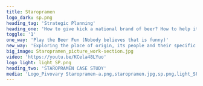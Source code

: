 ```yaml
---
title: Staropramen
logo_dark: sp.png
heading_tag: 'Strategic Planning'
heading_one: 'How to give kick a national brand of beer? How to help it grow?'
toggle: '1'
one_way: 'Play the Beer Fun (Nobody believes that is funny)'
new_way: 'Exploring the place of origin, its people and their specific way of life.'
big_image: Staropramen_picture_work-section.jpg
video: 'https://youtu.be/KCela48LYuo'
logo_light: light_SP.png
heading_two: 'STAROPRAMEN CASE STUDY'
media: 'Logo_Pivovary Staropramen-a.png,staropramen.jpg,sp.png,light_SP.png,Staropramen_picture_work-section.jpg'
---
```


